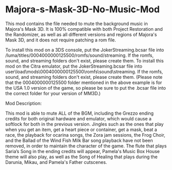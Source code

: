 # Majora-s-Mask-3D-No-Music-Mod
This mod contains the file needed to mute the background music in Majora's Mask 3D. It is 100% compatible with both Project Restoration and the Randomizer, as well as all different versions and regions of Majora's Mask 3D, and it does not require patching a rom file. 

To install this mod on a 3DS console, put the JokerStreaming.bcsar file into /luma/titles/0004000000125500/romfs/sound/streaming. If the romfs, sound, and streaming folders don't exist, please create them. To install this mod on the Citra emulator, put the JokerStreaming.bcsar file into user\load\mods\0004000000125500\romfs\sound\streaming. If the romfs, sound, and streaming folders don't exist, please create them. 
(Please note that the 0004000000125500 folder mentioned in the above example is for the USA 1.0 version of the game, so please be sure to put the .bcsar file into the correct folder for your version of MM3D.)

Mod Description:

This mod is able to mute ALL of the BGM, including the Grezzo ending credits for both original hardware and emulator, which would cause a softlock for both in the previous version. Jingles such as the ones that play when you get an item, get a heart piece or container, get a mask, beat a race, the playback for ocarina songs, the Zora jam sessions, the Frog Choir, and the Ballad of the Wind Fish Milk Bar song playback have not been removed, in order to maintain the character of the game. The flute that plays Saria’s Song in the ending credits will appear, Pamela's Music Box House theme will also play, as well as the Song of Healing that plays during the Darunia, Mikau, and Pamela's Father cutscenes.
